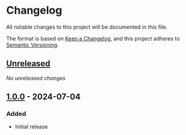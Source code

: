 # Changelog

All notable changes to this project will be documented in this file.

The format is based on [Keep a Changelog](https://keepachangelog.com/en/1.0.0/),
and this project adheres to [Semantic Versioning](https://semver.org/spec/v2.0.0.html).

## [Unreleased]
_No unreleased changes_

## [1.0.0] - 2024-07-04

### Added
- Initial release

[unreleased]: https://github.com/edgarfgp/Fabulous.Builders/compare/1.0.0...HEAD
[1.0.0]: https://github.com/edgarfgp/Fabulous.Builders/releases/tag/1.0.0
